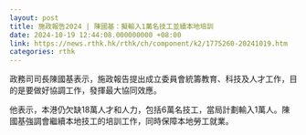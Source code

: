 ```yaml
---
layout: post
title: 施政報告2024 | 陳國基：擬輸入1萬名技工並續本地培訓
date: 2024-10-19 12:44:08.000000000 +08:00
link: https://news.rthk.hk/rthk/ch/component/k2/1775260-20241019.htm
categories: rthk
---
```


政務司司長陳國基表示，施政報告提出成立委員會統籌教育、科技及人才工作，目的是要做好協調工作，發揮最大協同效應。

他表示，本港仍欠缺18萬人才和人力，包括6萬名技工，當局計劃輸入1萬人。陳國基強調會繼續本地技工的培訓工作，同時保障本地勞工就業。
